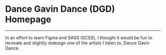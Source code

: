 # Dance Gavin Dance (DGD) Homepage

---

In an effort to learn Figma and SASS (SCSS), I thought it would be fun to recreate and slightly redesign one of the artists I listen to, Dance Gavin Dance.
